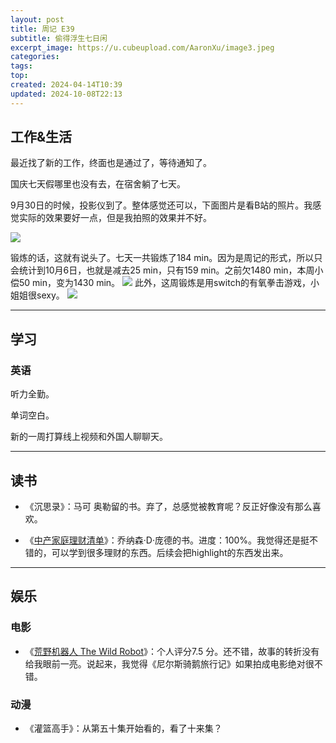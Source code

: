 ```yaml
---
layout: post
title: 周记 E39
subtitle: 偷得浮生七日闲
excerpt_image: https://u.cubeupload.com/AaronXu/image3.jpeg
categories: 
tags: 
top: 
created: 2024-04-14T10:39
updated: 2024-10-08T22:13
---
```

## 工作&生活

最近找了新的工作，终面也是通过了，等待通知了。

国庆七天假哪里也没有去，在宿舍躺了七天。

9月30日的时候，投影仪到了。整体感觉还可以，下面图片是看B站的照片。我感觉实际的效果要好一点，但是我拍照的效果并不好。

![](https://u.cubeupload.com/AaronXu/image3.jpeg)

锻炼的话，这就有说头了。七天一共锻炼了184 min。因为是周记的形式，所以只会统计到10月6日，也就是减去25 min，只有159 min。之前欠1480 min，本周小偿50 min，变为1430 min。
![](https://u.cubeupload.com/AaronXu/eeaimage0.png)
此外，这周锻炼是用switch的有氧拳击游戏，小姐姐很sexy。
![](https://u.cubeupload.com/AaronXu/46aimage1.jpeg)

---

## 学习

### 英语

听力全勤。

单词空白。

新的一周打算线上视频和外国人聊聊天。

---

## 读书

- 《沉思录》：马可 奥勒留的书。弃了，总感觉被教育呢？反正好像没有那么喜欢。

- 《<u>中产家庭理财清单</u>》：乔纳森·D·庞德的书。进度：100%。我觉得还是挺不错的，可以学到很多理财的东西。后续会把highlight的东西发出来。

---

## 娱乐

### 电影

- 《<u>荒野机器人 The Wild Robot</u>》：个人评分7.5 分。还不错，故事的转折没有给我眼前一亮。说起来，我觉得《尼尔斯骑鹅旅行记》如果拍成电影绝对很不错。

### 动漫

- 《灌篮高手》：从第五十集开始看的，看了十来集？